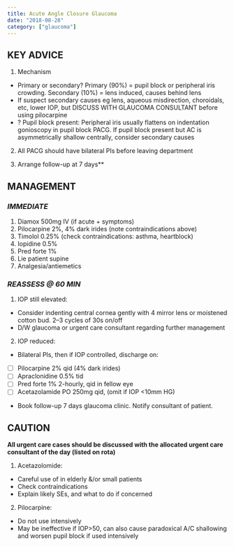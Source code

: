 ```yaml
---
title: Acute Angle Closure Glaucoma
date: "2018-08-28"
category: ["glaucoma"]
---
```


## KEY ADVICE 
1. Mechanism 
- Primary or secondary? Primary (90%) = pupil block or peripheral iris crowding. Secondary (10%) = lens induced, causes behind lens
 - If suspect secondary causes eg lens, aqueous misdirection, choroidals, etc, lower IOP, but DISCUSS WITH GLAUCOMA CONSULTANT before using pilocarpine 
 - ? Pupil block present: Peripheral iris usually flattens on indentation gonioscopy in pupil block PACG.  If pupil block present but AC is asymmetrically   shallow centrally, consider secondary causes 


2.	All PACG should have bilateral PIs before leaving department 

3.	Arrange follow-up at 7 days** 
 ## MANAGEMENT 
 ### _IMMEDIATE_ 
 
1. Diamox 500mg IV (if acute + symptoms)
2. Pilocarpine 2%, 4% dark irides (note contraindications above) 
3. Timolol 0.25% (check contraindications: asthma, heartblock)
4. Iopidine 0.5%
5. Pred forte 1%
6. Lie patient supine 
7. Analgesia/antiemetics 

 ### _REASSESS @ 60 MIN_ 
 
1.  IOP still elevated: 
* Consider indenting central cornea gently with 4 mirror lens or moistened cotton bud. 2–3 cycles of 30s on/off 
* D/W glaucoma or urgent care consultant regarding further management

2.	IOP reduced: 
* Bilateral PIs, then if IOP controlled, discharge on:
- [ ] Pilocarpine 2% qid (4% dark irides)
- [ ] Apraclonidine 0.5% tid
- [ ] Pred forte 1% 2-hourly, qid in fellow eye 
- [ ] Acetazolamide PO 250mg qid, (omit if IOP <10mm HG)
   
* Book follow-up 7 days glaucoma clinic. Notify consultant of patient.
 
 ## CAUTION 
 
**All urgent care cases should be discussed with the allocated urgent care consultant of the day (listed on rota)**



1.	Acetazolomide: 
* Careful use of in elderly &/or small patients
* Check contraindications
* Explain likely SEs, and what to do if concerned

2.	Pilocarpine: 
* Do not use intensively
* May be ineffective if IOP>50, can also cause paradoxical A/C shallowing and worsen pupil block if used intensively




